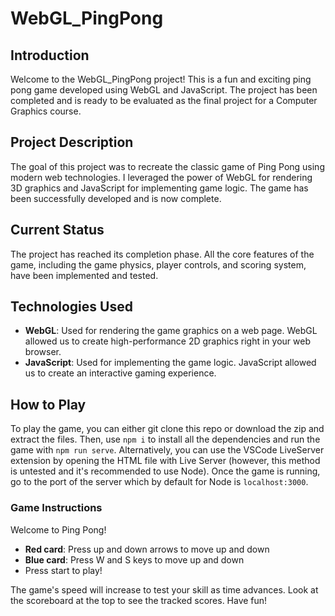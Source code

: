 # WebGL_PingPong

## Introduction

Welcome to the WebGL_PingPong project! This is a fun and exciting ping pong game developed using WebGL and JavaScript. The project has been completed and is ready to be evaluated as the final project for a Computer Graphics course.

## Project Description

The goal of this project was to recreate the classic game of Ping Pong using modern web technologies. I leveraged the power of WebGL for rendering 3D graphics and JavaScript for implementing game logic. The game has been successfully developed and is now complete.

## Current Status

The project has reached its completion phase. All the core features of the game, including the game physics, player controls, and scoring system, have been implemented and tested.

## Technologies Used

- **WebGL**: Used for rendering the game graphics on a web page. WebGL allowed us to create high-performance 2D graphics right in your web browser.
- **JavaScript**: Used for implementing the game logic. JavaScript allowed us to create an interactive gaming experience.

## How to Play

To play the game, you can either git clone this repo or download the zip and extract the files. Then, use `npm i` to install all the dependencies and run the game with `npm run serve`. Alternatively, you can use the VSCode LiveServer extension by opening the HTML file with Live Server (however, this method is untested and it's recommended to use Node). Once the game is running, go to the port of the server which by default for Node is `localhost:3000`.

### Game Instructions

Welcome to Ping Pong!

- **Red card**: Press up and down arrows to move up and down
- **Blue card**: Press W and S keys to move up and down
- Press start to play!

The game's speed will increase to test your skill as time advances. Look at the scoreboard at the top to see the tracked scores. Have fun! 
